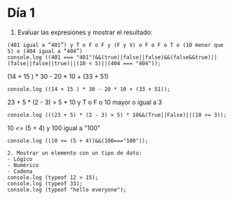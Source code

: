 # Día 1

1. Evaluar las expresiones y mostrar el resultado:
```
(401 igual a “401”) y T o F o F y (F y V) o F o F o T o (10 menor que 5) o (404 igual a “404”)
console.log ((401 === "401")&&(true||false||false)&&(false&&true)||(false||false||true)||(10 < 5)||(404 === "404"));

```
(14 + 15 ) * 30 - 20 * 10 + (33 + 51)
```
console.log ((14 + 15 ) * 30 - 20 * 10 + (33 + 51));
```
23 + 5 * (2 - 3) > 5 * 10 y T o F o 10 mayor o igual a 3
```
console.log (((23 + 5) * (2 - 3) > 5) * 10&&(True||False)||(10 >= 3));
```
10 <= (5 + 4) y 100 igual a "100"
```
console.log ((10 <= (5 + 4))&&(100==="100"));

2. Mostrar un elemento con un tipo de dato:
- Lógico
- Numérico
- Cadena
console.log (typeof 12 > 15);
console.log (typeof 33);
console.log (typeof "hello everyone");
